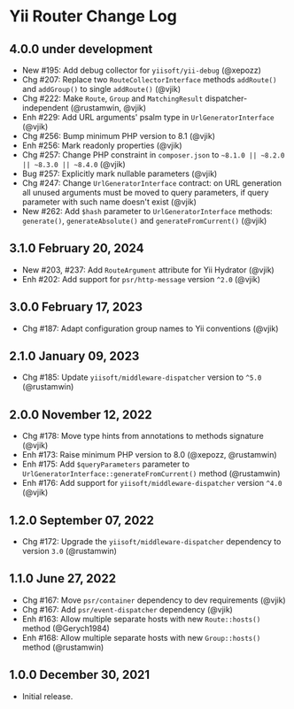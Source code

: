 # Yii Router Change Log

## 4.0.0 under development

- New #195: Add debug collector for `yiisoft/yii-debug` (@xepozz)
- Chg #207: Replace two `RouteCollectorInterface` methods `addRoute()` and `addGroup()` to single `addRoute()` (@vjik)
- Chg #222: Make `Route`, `Group` and `MatchingResult` dispatcher-independent (@rustamwin, @vjik)
- Enh #229: Add URL arguments' psalm type in `UrlGeneratorInterface` (@vjik)
- Chg #256: Bump minimum PHP version to 8.1 (@vjik)
- Enh #256: Mark readonly properties (@vjik)
- Chg #257: Change PHP constraint in `composer.json` to `~8.1.0 || ~8.2.0 || ~8.3.0 || ~8.4.0` (@vjik)
- Bug #257: Explicitly mark nullable parameters (@vjik)
- Сhg #247: Change `UrlGeneratorInterface` contract: on URL generation all unused arguments must be moved to query
  parameters, if query parameter with such name doesn't exist (@vjik)
- New #262: Add `$hash` parameter to `UrlGeneratorInterface` methods: `generate()`, `generateAbsolute()` and
  `generateFromCurrent()` (@vjik)

## 3.1.0 February 20, 2024

- New #203, #237: Add `RouteArgument` attribute for Yii Hydrator (@vjik)
- Enh #202: Add support for `psr/http-message` version `^2.0` (@vjik)

## 3.0.0 February 17, 2023

- Chg #187: Adapt configuration group names to Yii conventions (@vjik)

## 2.1.0 January 09, 2023

- Chg #185: Update `yiisoft/middleware-dispatcher` version to `^5.0` (@rustamwin)

## 2.0.0 November 12, 2022

- Chg #178: Move type hints from annotations to methods signature (@vjik)
- Enh #173: Raise minimum PHP version to 8.0 (@xepozz, @rustamwin)
- Enh #175: Add `$queryParameters` parameter to `UrlGeneratorInterface::generateFromCurrent()` method (@rustamwin)
- Enh #176: Add support for `yiisoft/middleware-dispatcher` version `^4.0` (@vjik)

## 1.2.0 September 07, 2022

- Chg #172: Upgrade the `yiisoft/middleware-dispatcher` dependency to version `3.0` (@rustamwin)

## 1.1.0 June 27, 2022

- Chg #167: Move `psr/container` dependency to dev requirements (@vjik)
- Chg #167: Add `psr/event-dispatcher` dependency (@vjik)
- Enh #163: Allow multiple separate hosts with new `Route::hosts()` method (@Gerych1984)
- Enh #168: Allow multiple separate hosts with new `Group::hosts()` method (@rustamwin)

## 1.0.0 December 30, 2021

- Initial release.
